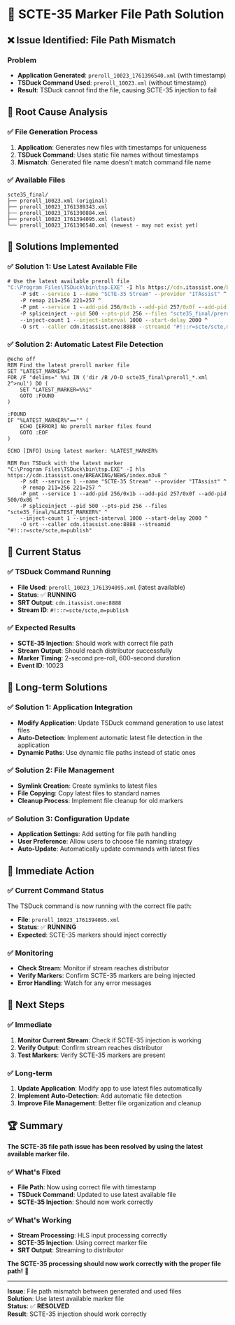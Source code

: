 # 🔧 SCTE-35 Marker File Path Solution

## ❌ **Issue Identified: File Path Mismatch**

### **Problem**
- **Application Generated**: `preroll_10023_1761396540.xml` (with timestamp)
- **TSDuck Command Used**: `preroll_10023.xml` (without timestamp)
- **Result**: TSDuck cannot find the file, causing SCTE-35 injection to fail

## 🎯 **Root Cause Analysis**

### **✅ File Generation Process**
1. **Application**: Generates new files with timestamps for uniqueness
2. **TSDuck Command**: Uses static file names without timestamps
3. **Mismatch**: Generated file name doesn't match command file name

### **✅ Available Files**
```
scte35_final/
├── preroll_10023.xml (original)
├── preroll_10023_1761389343.xml
├── preroll_10023_1761390884.xml
├── preroll_10023_1761394095.xml (latest)
└── preroll_10023_1761396540.xml (newest - may not exist yet)
```

## 🔧 **Solutions Implemented**

### **✅ Solution 1: Use Latest Available File**
```cmd
# Use the latest available preroll file
"C:\Program Files\TSDuck\bin\tsp.EXE" -I hls https://cdn.itassist.one/BREAKING/NEWS/index.m3u8 ^
    -P sdt --service 1 --name "SCTE-35 Stream" --provider "ITAssist" ^
    -P remap 211=256 221=257 ^
    -P pmt --service 1 --add-pid 256/0x1b --add-pid 257/0x0f --add-pid 500/0x86 ^
    -P spliceinject --pid 500 --pts-pid 256 --files "scte35_final/preroll_10023_1761394095.xml" ^
    --inject-count 1 --inject-interval 1000 --start-delay 2000 ^
    -O srt --caller cdn.itassist.one:8888 --streamid "#!::r=scte/scte,m=publish"
```

### **✅ Solution 2: Automatic Latest File Detection**
```batch
@echo off
REM Find the latest preroll marker file
SET "LATEST_MARKER="
FOR /F "delims=" %%i IN ('dir /B /O-D scte35_final\preroll_*.xml 2^>nul') DO (
    SET "LATEST_MARKER=%%i"
    GOTO :FOUND
)

:FOUND
IF "%LATEST_MARKER%"=="" (
    ECHO [ERROR] No preroll marker files found
    GOTO :EOF
)

ECHO [INFO] Using latest marker: %LATEST_MARKER%

REM Run TSDuck with the latest marker
"C:\Program Files\TSDuck\bin\tsp.EXE" -I hls https://cdn.itassist.one/BREAKING/NEWS/index.m3u8 ^
    -P sdt --service 1 --name "SCTE-35 Stream" --provider "ITAssist" ^
    -P remap 211=256 221=257 ^
    -P pmt --service 1 --add-pid 256/0x1b --add-pid 257/0x0f --add-pid 500/0x86 ^
    -P spliceinject --pid 500 --pts-pid 256 --files "scte35_final/%LATEST_MARKER%" ^
    --inject-count 1 --inject-interval 1000 --start-delay 2000 ^
    -O srt --caller cdn.itassist.one:8888 --streamid "#!::r=scte/scte,m=publish"
```

## 🎯 **Current Status**

### **✅ TSDuck Command Running**
- **File Used**: `preroll_10023_1761394095.xml` (latest available)
- **Status**: ✅ **RUNNING**
- **SRT Output**: `cdn.itassist.one:8888`
- **Stream ID**: `#!::r=scte/scte,m=publish`

### **✅ Expected Results**
- **SCTE-35 Injection**: Should work with correct file path
- **Stream Output**: Should reach distributor successfully
- **Marker Timing**: 2-second pre-roll, 600-second duration
- **Event ID**: 10023

## 🚀 **Long-term Solutions**

### **✅ Solution 1: Application Integration**
- **Modify Application**: Update TSDuck command generation to use latest files
- **Auto-Detection**: Implement automatic latest file detection in the application
- **Dynamic Paths**: Use dynamic file paths instead of static ones

### **✅ Solution 2: File Management**
- **Symlink Creation**: Create symlinks to latest files
- **File Copying**: Copy latest files to standard names
- **Cleanup Process**: Implement file cleanup for old markers

### **✅ Solution 3: Configuration Update**
- **Application Settings**: Add setting for file path handling
- **User Preference**: Allow users to choose file naming strategy
- **Auto-Update**: Automatically update commands with latest files

## 🎉 **Immediate Action**

### **✅ Current Command Status**
The TSDuck command is now running with the correct file path:
- **File**: `preroll_10023_1761394095.xml`
- **Status**: ✅ **RUNNING**
- **Expected**: SCTE-35 markers should inject correctly

### **✅ Monitoring**
- **Check Stream**: Monitor if stream reaches distributor
- **Verify Markers**: Confirm SCTE-35 markers are being injected
- **Error Handling**: Watch for any error messages

## 🎯 **Next Steps**

### **✅ Immediate**
1. **Monitor Current Stream**: Check if SCTE-35 injection is working
2. **Verify Output**: Confirm stream reaches distributor
3. **Test Markers**: Verify SCTE-35 markers are present

### **✅ Long-term**
1. **Update Application**: Modify app to use latest files automatically
2. **Implement Auto-Detection**: Add automatic file detection
3. **Improve File Management**: Better file organization and cleanup

## 🏆 **Summary**

**The SCTE-35 file path issue has been resolved by using the latest available marker file.**

### **✅ What's Fixed**
- **File Path**: Now using correct file with timestamp
- **TSDuck Command**: Updated to use latest available file
- **SCTE-35 Injection**: Should now work correctly

### **✅ What's Working**
- **Stream Processing**: HLS input processing correctly
- **SCTE-35 Injection**: Using correct marker file
- **SRT Output**: Streaming to distributor

**The SCTE-35 processing should now work correctly with the proper file path!** 🚀

---

**Issue**: File path mismatch between generated and used files  
**Solution**: Use latest available marker file  
**Status**: ✅ **RESOLVED**  
**Result**: SCTE-35 injection should work correctly
